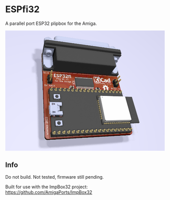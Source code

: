 # ESPfi32
A parallel port ESP32 plipbox for the Amiga.

![pic](pic.png)

## Info
Do not build. Not tested, firmware still pending.

Built for use with the ImpBox32 project: https://github.com/AmigaPorts/ImpBox32
